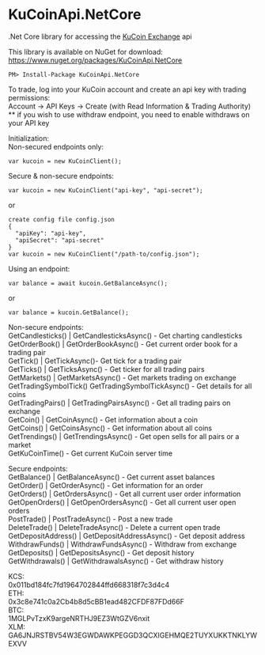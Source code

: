 # KuCoinApi.NetCore
.Net Core library for accessing the [KuCoin Exchange](https://www.kucoin.com/#/?r=1ds25) api  
  
This library is available on NuGet for download: https://www.nuget.org/packages/KuCoinApi.NetCore  
```
PM> Install-Package KuCoinApi.NetCore
```

  
To trade, log into your KuCoin account and create an api key with trading permissions:  
Account -> API Keys -> Create (with Read Information & Trading Authority)  
** if you wish to use withdraw endpoint, you need to enable withdraws on your API key  
  
Initialization:  
Non-secured endpoints only:  
```
var kucoin = new KuCoinClient();
```  
  
Secure & non-secure endpoints:  
```
var kucoin = new KuCoinClient("api-key", "api-secret");
```  
or
```
create config file config.json
{
  "apiKey": "api-key",
  "apiSecret": "api-secret"
}
var kucoin = new KuCoinClient("/path-to/config.json");
```

Using an endpoint:  
```  
var balance = await kucoin.GetBalanceAsync();
```  
or  
```
var balance = kucoin.GetBalance();
```

Non-secure endpoints:  
GetCandlesticks() | GetCandlesticksAsync() - Get charting candlesticks  
GetOrderBook() | GetOrderBookAsync() - Get current order book for a trading pair  
GetTick() | GetTickAsync()- Get tick for a trading pair  
GetTicks() | GetTicksAsync() - Get ticker for all trading pairs  
GetMarkets() | GetMarketsAsync() - Get markets trading on exchange  
GetTradingSymbolTick() GetTradingSymbolTickAsync() - Get details for all coins  
GetTradingPairs() | GetTradingPairsAsync() - Get all trading pairs on exchange  
GetCoin() | GetCoinAsync() - Get information about a coin  
GetCoins() | GetCoinsAsync() - Get information about all coins  
GetTrendings() | GetTrendingsAsync() - Get open sells for all pairs or a market  
GetKuCoinTime() - Get current KuCoin server time  

Secure endpoints:  
GetBalance() | GetBalanceAsync() - Get current asset balances  
GetOrder() | GetOrderAsync() - Get information for an order  
GetOrders() | GetOrdersAsync() - Get all current user order information  
GetOpenOrders() | GetOpenOrdersAsync() - Get all current user open orders   
PostTrade() | PostTradeAsync() - Post a new trade  
DeleteTrade() | DeleteTradeAsync() - Delete a current open trade  
GetDepositAddress() | GetDepositAddressAsync() - Get deposit address  
WithdrawFunds() | WithdrawFundsAsync() - Withdraw from exchange  
GetDeposits() | GetDepositsAsync() - Get deposit history  
GetWithdrawals() | GetWithdrawalsAsync() - Get withdraw history  

KCS:  
0x011bd184fc7fd1964702844ffd668318f7c3d4c4  
ETH:  
0x3c8e741c0a2Cb4b8d5cBB1ead482CFDF87FDd66F  
BTC:  
1MGLPvTzxK9argeNRTHJ9EZ3WtGZV6nxit  
XLM:  
GA6JNJRSTBV54W3EGWDAWKPEGGD3QCXIGEHMQE2TUYXUKKTNKLYWEXVV  
